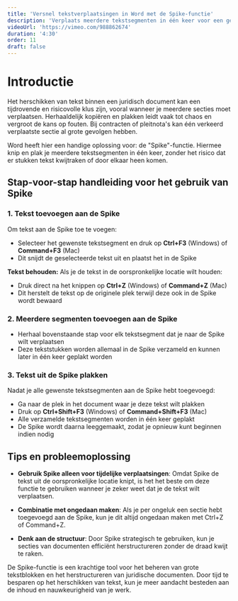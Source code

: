 ```yaml
---
title: 'Versnel tekstverplaatsingen in Word met de Spike-functie'
description: 'Verplaats meerdere tekstsegmenten in één keer voor een gestroomlijnde documentindeling'
videoUrl: 'https://vimeo.com/988862674'
duration: '4:30'
order: 11
draft: false
---
```


# Introductie

Het herschikken van tekst binnen een juridisch document kan een tijdrovende en risicovolle klus zijn, vooral wanneer je meerdere secties moet verplaatsen. Herhaaldelijk kopiëren en plakken leidt vaak tot chaos en vergroot de kans op fouten. Bij contracten of pleitnota's kan één verkeerd verplaatste sectie al grote gevolgen hebben.

Word heeft hier een handige oplossing voor: de "Spike"-functie. Hiermee knip en plak je meerdere tekstsegmenten in één keer, zonder het risico dat er stukken tekst kwijtraken of door elkaar heen komen.

## Stap-voor-stap handleiding voor het gebruik van Spike

### 1. Tekst toevoegen aan de Spike
Om tekst aan de Spike toe te voegen:
- Selecteer het gewenste tekstsegment en druk op **Ctrl+F3** (Windows) of **Command+F3** (Mac)
- Dit snijdt de geselecteerde tekst uit en plaatst het in de Spike

**Tekst behouden:** Als je de tekst in de oorspronkelijke locatie wilt houden:
- Druk direct na het knippen op **Ctrl+Z** (Windows) of **Command+Z** (Mac)
- Dit herstelt de tekst op de originele plek terwijl deze ook in de Spike wordt bewaard

### 2. Meerdere segmenten toevoegen aan de Spike
- Herhaal bovenstaande stap voor elk tekstsegment dat je naar de Spike wilt verplaatsen
- Deze tekststukken worden allemaal in de Spike verzameld en kunnen later in één keer geplakt worden

### 3. Tekst uit de Spike plakken
Nadat je alle gewenste tekstsegmenten aan de Spike hebt toegevoegd:
- Ga naar de plek in het document waar je deze tekst wilt plakken
- Druk op **Ctrl+Shift+F3** (Windows) of **Command+Shift+F3** (Mac)
- Alle verzamelde tekstsegmenten worden in één keer geplakt
- De Spike wordt daarna leeggemaakt, zodat je opnieuw kunt beginnen indien nodig

## Tips en probleemoplossing

- **Gebruik Spike alleen voor tijdelijke verplaatsingen**: Omdat Spike de tekst uit de oorspronkelijke locatie knipt, is het het beste om deze functie te gebruiken wanneer je zeker weet dat je de tekst wilt verplaatsen.

- **Combinatie met ongedaan maken**: Als je per ongeluk een sectie hebt toegevoegd aan de Spike, kun je dit altijd ongedaan maken met Ctrl+Z of Command+Z.

- **Denk aan de structuur**: Door Spike strategisch te gebruiken, kun je secties van documenten efficiënt herstructureren zonder de draad kwijt te raken.

De Spike-functie is een krachtige tool voor het beheren van grote tekstblokken en het herstructureren van juridische documenten. Door tijd te besparen op het herschikken van tekst, kun je meer aandacht besteden aan de inhoud en nauwkeurigheid van je werk.